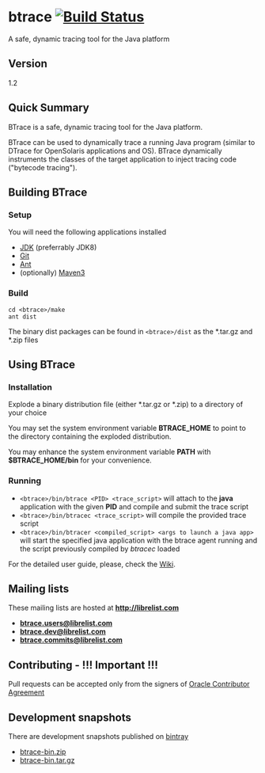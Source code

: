 btrace [![Build Status](https://travis-ci.org/jbachorik/btrace.svg?branch=master)](https://travis-ci.org/jbachorik/btrace)
======

A safe, dynamic tracing tool for the Java platform

## Version
1.2

## Quick Summary
BTrace is a safe, dynamic tracing tool for the Java platform. 

BTrace can be used to dynamically trace a running Java program (similar to DTrace for OpenSolaris applications and OS). BTrace dynamically instruments the classes of the target application to inject tracing code ("bytecode tracing").

## Building BTrace

### Setup
You will need the following applications installed

* [JDK](http://www.oracle.com/technetwork/java/javase/downloads/jdk8-downloads-2133151.html) (preferrably JDK8)
* [Git](http://git-scm.com/downloads) 
* [Ant](http://ant.apache.org/bindownload.cgi)
* (optionally) [Maven3](http://maven.apache.org/download.cgi)

### Build

```
cd <btrace>/make
ant dist
```

The binary dist packages can be found in `<btrace>/dist` as the *.tar.gz and *.zip files


## Using BTrace
### Installation
Explode a binary distribution file (either *.tar.gz or *.zip) to a directory of your choice

You may set the system environment variable __BTRACE_HOME__ to point to the directory containing the exploded distribution.

You may enhance the system environment variable __PATH__ with __$BTRACE_HOME/bin__ for your convenience.

### Running
* `<btrace>/bin/btrace <PID> <trace_script>` will attach to the __java__ application with the given __PID__ and compile and submit the trace script
* `<btrace>/bin/btracec <trace_script>` will compile the provided trace script
* `<btrace>/bin/btracer <compiled_script> <args to launch a java app>` will start the specified java application with the btrace agent running and the script previously compiled by *btracec* loaded

For the detailed user guide, please, check the [Wiki](https://github.com/jbachorik/btrace/wiki/Home).

## Mailing lists

These mailing lists are hosted at **http://librelist.com**

* **btrace.users@librelist.com**
* **btrace.dev@librelist.com**
* **btrace.commits@librelist.com**

## Contributing - !!! Important !!!

Pull requests can be accepted only from the signers of [Oracle Contributor Agreement](http://www.oracle.com/technetwork/community/oca-486395.html)

## Development snapshots

There are development snapshots published on [bintray](http://bintray.com)

* [btrace-bin.zip](http://dl.bintray.com/jbachorik/snapshots/btrace/1.3/btrace-bin.zip)
* [btrace-bin.tar.gz](http://dl.bintray.com/jbachorik/snapshots/btrace/1.3/btrace-bin.tar.gz)
 
